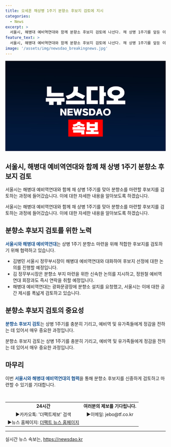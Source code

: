 ```yaml
---
title: 오세훈 채상병 1주기 분향소 후보지 검토에 지시
categories:
  - News
excerpt: >
  서울시, 해병대 예비역연대와 함께 분향소 후보지 검토에 나선다. 채 상병 1주기를 앞둔 이번 분향소 마련에 김병민 서울시 정무부시장이 해병대 예비역연대와 대화할 예정. 시는 신속한 결정을 위해 노력 중. 해병대 예비역연대는 분향소 설치를 요청했고, 시는 적절한 장소를 제시할 예정.
feature_text: >
  서울시, 해병대 예비역연대와 함께 분향소 후보지 검토에 나선다. 채 상병 1주기를 앞둔 이번 분향소 마련에 김병민 서울시 정무부시장이 해병대 예비역연대와 대화할 예정. 시는 신속한 결정을 위해 노력 중. 해병대 예비역연대는 분향소 설치를 요청했고, 시는 적절한 장소를 제시할 예정.
image: '/assets/img/newsdao_breakingnews.jpg'
---
```


<p><img src="/assets/img/newsdao_breakingnews.jpg" alt="implanttips 속보" /></p>

<h2 data-ke-size="size26">서울시, 해병대 예비역연대와 함께 채 상병 1주기 분향소 후보지 검토</h2>

<p>서울시는 해병대 예비역연대와 함께 채 상병 1주기를 맞아 분향소를 마련할 후보지를 검토하는 과정에 들어갔습니다. 이에 대한 자세한 내용을 알아보도록 하겠습니다.</p>

<p data-ke-size="size16">서울시는 해병대 예비역연대와 함께 채 상병 1주기를 맞아 분향소를 마련할 후보지를 검토하는 과정에 들어갔습니다. 이에 대한 자세한 내용을 알아보도록 하겠습니다.</p>

<h2 data-ke-size="size26">분향소 후보지 검토를 위한 노력</h2>

<p><b><span style="color: #1a5490;">서울시와 해병대 예비역연대</span></b>는 상병 1주기 분향소 마련을 위해 적합한 후보지를 검토하기 위해 협력하고 있습니다.</p>

<ul>
  <li>김병민 서울시 정무부시장이 해병대 예비역연대와 대화하여 후보지 선정에 대한 논의를 진행할 예정입니다.</li>
  <li>김 정무부시장은 분향소 부지 마련을 위한 신속한 논의를 지시하고, 정원철 예비역연대 회장과도 즉시 연락을 취할 예정입니다.</li>
  <li>해병대 예비역연대는 광화문광장에 분향소 설치를 요청했고, 서울시는 이에 대한 공간 제시를 폭넓게 검토하고 있습니다.</li>
</ul>

<h2 data-ke-size="size26">분향소 후보지 검토의 중요성</h2>

<p><b><span style="color: #1a5490;">분향소 후보지 검토</span></b>는 상병 1주기를 충분히 기리고, 예비역 및 유가족들에게 정감을 전하는 데 있어서 매우 중요한 과정입니다.</p>

<p data-ke-size="size16">분향소 후보지 검토는 상병 1주기를 충분히 기리고, 예비역 및 유가족들에게 정감을 전하는 데 있어서 매우 중요한 과정입니다.</p>

<h2 data-ke-size="size26">마무리</h2>

<p>이번 <b><span style="color: #1a5490;">서울시와 해병대 예비역연대의 협력</span></b>을 통해 분향소 후보지를 신중하게 검토하고 마련할 수 있기를 기대합니다.</p>

<p data-ke-size="size16">&nbsp;</p>

<table>
  <tbody>
    <tr>
      <td style="text-align: center; height: 17px;"><b>24시간</b></td>
      <td style="text-align: center; height: 17px;"><b>여러분의 제보를 기다립니다.</b></td>
    </tr>
    <tr>
      <td style="text-align: center; height: 17px;">▶카카오톡: '더팩트제보' 검색</td>
      <td style="text-align: center; height: 17px;">▶이메일: jebo@tf.co.kr</td>
    </tr>
    <tr>
      <td style="text-align: center; height: 17px;">▶뉴스 홈페이지: <a href="https://talk.tf.co.kr/bbs/report/write">더팩트 뉴스 홈페이지</a></td>
    </tr>
  </tbody>
</table>

<hr>
실시간 뉴스 속보는, <a href="https://newsdao.kr" rel="dofollow">https://newsdao.kr</a>


